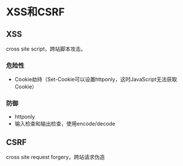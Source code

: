 # XSS和CSRF

## XSS

cross site script，跨站脚本攻击。

### 危险性

* Cookie劫持（Set-Cookie可以设置httponly，这时JavaScript无法获取Cookie）

### 防御

* httponly
* 输入检查和输出检查，使用encode/decode

## CSRF

cross site request forgery，跨站请求伪造